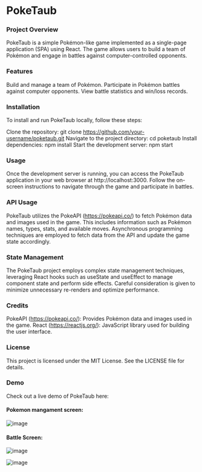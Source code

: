 # PokeTaub
### Project Overview
PokeTaub is a simple Pokémon-like game implemented as a single-page application (SPA) using React. The game allows users to build a team of Pokémon and engage in battles against computer-controlled opponents.

### Features
Build and manage a team of Pokémon.
Participate in Pokémon battles against computer opponents.
View battle statistics and win/loss records.

### Installation
To install and run PokeTaub locally, follow these steps:

Clone the repository: git clone https://github.com/your-username/poketaub.git
Navigate to the project directory: cd poketaub
Install dependencies: npm install
Start the development server: npm start

### Usage
Once the development server is running, you can access the PokeTaub application in your web browser at http://localhost:3000. Follow the on-screen instructions to navigate through the game and participate in battles.

### API Usage
PokeTaub utilizes the PokeAPI (https://pokeapi.co/) to fetch Pokémon data and images used in the game. This includes information such as Pokémon names, types, stats, and available moves. Asynchronous programming techniques are employed to fetch data from the API and update the game state accordingly.

### State Management
The PokeTaub project employs complex state management techniques, leveraging React hooks such as useState and useEffect to manage component state and perform side effects. Careful consideration is given to minimize unnecessary re-renders and optimize performance.

### Credits
PokeAPI (https://pokeapi.co/): Provides Pokémon data and images used in the game.
React (https://reactjs.org/): JavaScript library used for building the user interface.

### License
This project is licensed under the MIT License. See the LICENSE file for details.

### Demo
Check out a live demo of PokeTaub here:

#### Pokemon mangament screen:
![image](https://github.com/nadavbrilon/personal-projects/assets/63443963/78ff904f-5d3f-471d-9946-7b8603704964)

#### Battle Screen:
![image](https://github.com/nadavbrilon/personal-projects/assets/63443963/4377359e-1847-4d26-9c51-a346f07f9798)

![image](https://github.com/nadavbrilon/personal-projects/assets/63443963/36610c5e-13a5-477f-9382-1a71ee78d21d)




